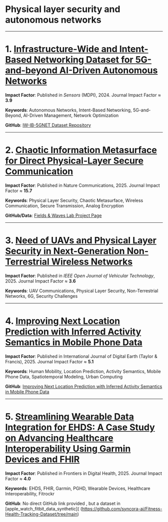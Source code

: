 # Physical layer security and autonomous networks

------

# 1. [Infrastructure-Wide and Intent-Based Networking Dataset for 5G-and-beyond AI-Driven Autonomous Networks](https://www.mdpi.com/1424-8220/24/3/783#)

**Impact Factor**: Published in *Sensors* (MDPI), 2024. Journal Impact Factor ≈ **3.9**  

**Keywords**: Autonomous Networks, Intent-Based Networking, 5G-and-Beyond, AI-Driven Management, Network Optimization  

**GitHub**: [IW-IB-5GNET Dataset Repository](https://github.com/jimenaandrade/iw-ib-5gnet)

---

# 2. [Chaotic Information Metasurface for Direct Physical-Layer Secure Communication](https://www.nature.com/articles/s41467-025-60725-1.pdf)

**Impact Factor**: Published in Nature Communications, 2025. Journal Impact Factor ≈ **15.7**

**Keywords**: Physical Layer Security, Chaotic Metasurface, Wireless Communication, Secure Transmission, Analog Encryption 

**GitHub/Data**: [Fields & Waves Lab Project Page](https://static-content.springer.com/esm/art%3A10.1038%2Fs41467-025-60725-1/MediaObjects/41467_2025_60725_MOESM5_ESM.xlsx)

---

# 3. [Need of UAVs and Physical Layer Security in Next-Generation Non-Terrestrial Wireless Networks](https://ieeexplore.ieee.org/stamp/stamp.jsp?tp=&arnumber=10824882)

**Impact Factor**: Published in *IEEE Open Journal of Vehicular Technology*, 2025. Journal Impact Factor ≈ **3.6**  

**Keywords**: UAV Communications, Physical Layer Security, Non-Terrestrial Networks, 6G, Security Challenges

---

# 4. [Improving Next Location Prediction with Inferred Activity Semantics in Mobile Phone Data](https://www.tandfonline.com/doi/pdf/10.1080/17538947.2025.2552880)

**Impact Factor**: Published in International Journal of Digital Earth (Taylor & Francis), 2025. Journal Impact Factor ≈ **5.1**

**Keywords**: Human Mobility, Location Prediction, Activity Semantics, Mobile Phone Data, Spatiotemporal Modeling, Urban Computing

**GitHub**: [Improving Next Location Prediction with Inferred Activity Semantics in Mobile Phone Data](https://github.com/nehSgnaiL/LPA/)

---

# 5. [Streamlining Wearable Data Integration for EHDS: A Case Study on Advancing Healthcare Interoperability Using Garmin Devices and FHIR](https://www.frontiersin.org/journals/digital-health/articles/10.3389/fdgth.2025.1636775/full)

**Impact Factor**: Published in Frontiers in Digital Health, 2025. Journal Impact Factor ≈ **4.0**

**Keywords**: EHDS, FHIR, Garmin, PGHD, Wearable Devices, Healthcare Interoperability, Fitrockr 

**GitHub**: No direct GitHub link provided , but a dataset in [apple_watch_fitbit_data_synthetic]( (https://github.com/syncora-ai/Fitness-Health-Tracking-Dataset/tree/main)